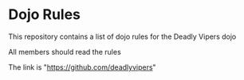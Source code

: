 Dojo Rules
==========

This repository contains a list of dojo rules for the Deadly Vipers dojo

All members should read the rules

The link is "https://github.com/deadlyvipers"
